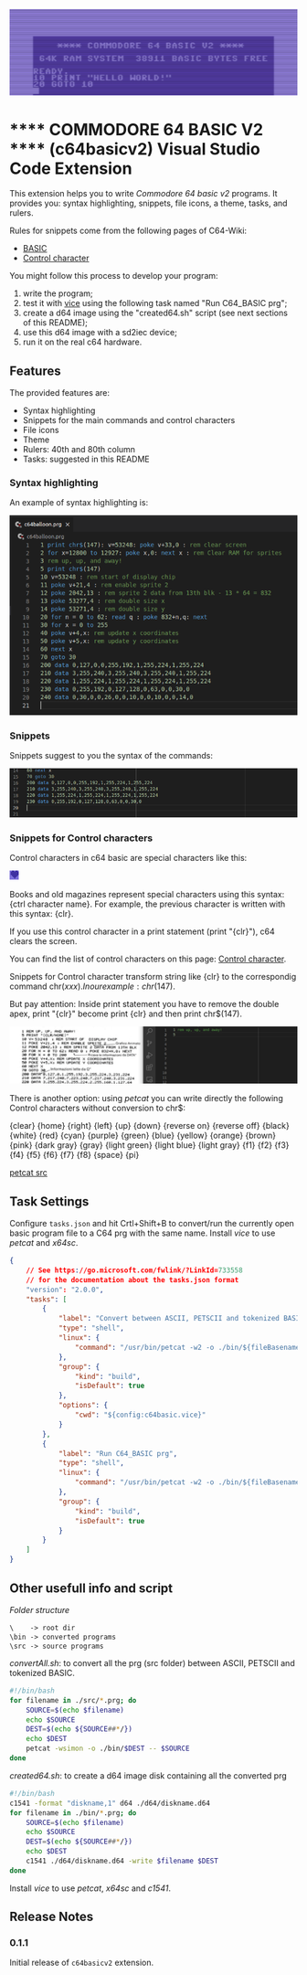 ![c64basicv2 logo](https://raw.githubusercontent.com/gverduci/c64basicv2/main/images/c64basicv2_logo.png)

# **** COMMODORE 64 BASIC V2 **** (c64basicv2) Visual Studio Code Extension

This extension helps you to write *Commodore 64 basic v2* programs. It provides you: syntax highlighting, snippets, file icons, a theme, tasks, and rulers.

Rules for snippets come from the following pages of C64-Wiki:
- [BASIC](https://www.c64-wiki.com/wiki/BASIC#Overview_of_BASIC_Version_2.0_.28second_release.29_Commands) 
- [Control character](https://www.c64-wiki.com/wiki/control_character) 

You might follow this process to develop your program:
1. write the program;
2. test it with [vice](https://vice-emu.sourceforge.io/) using the following task named "Run C64_BASIC prg";
3. create a d64 image using the "created64.sh" script (see next sections of this README);
4. use this d64 image with a sd2iec device;
5. run it on the real c64 hardware.

## Features

The provided features are:

- Syntax highlighting
- Snippets for the main commands and control characters
- File icons
- Theme
- Rulers: 40th and 80th column
- Tasks: suggested in this README

### Syntax highlighting
An example of syntax highlighting is:

![c64basicv2 highlighting](https://raw.githubusercontent.com/gverduci/c64basicv2/main/images/c64basicv2_syntaxhighlighting.png)

### Snippets

Snippets suggest to you the syntax of the commands:

![c64basicv2 Snippets](https://raw.githubusercontent.com/gverduci/c64basicv2/main/images/c64basicv2_snippets.gif)

### Snippets for Control characters
Control characters in c64 basic are special characters like this:

![c64basicv2 logo](https://raw.githubusercontent.com/gverduci/c64basicv2/main/images/clrCtrlChar.png)

Books and old magazines represent special characters using this syntax: {ctrl character name}. For example, the previous character is written with this syntax: {clr}.

If you use this control character in a print statement (print "{clr}"), c64 clears the screen.

You can find the list of control characters on this page: [Control character](https://www.c64-wiki.com/wiki/control_character).

Snippets for Control character transform string like {clr} to the correspondig command chr$(xxx). In our example: chr$(147).

But pay attention: Inside print statement you have to remove the double apex, print "{clr}" become print {clr} and then print chr$(147).

![c64basicv2 Control Character Snippet](https://raw.githubusercontent.com/gverduci/c64basicv2/main/images/c64basicv2_ctrlcharsnippets.gif)

There is another option: using *petcat* you can write directly the following Control characters without conversion to chr$:

{clear}             {home}              {right}         {left}              {up}                {down}
{reverse on}        {reverse off}       {black}         {white}             {red}               {cyan}
{purple}            {green}             {blue}          {yellow}            {orange}            {brown}
{pink}              {dark gray}         {gray}          {light green}       {light blue}        {light gray}
{f1}                {f2}                {f3}            {f4}                {f5}                {f6}
{f7}                {f8}                {space}         {pi}

[petcat src](https://github.com/svn2github/vice-emu/blob/524c58c4c2159dbe82520d36b7dde6a082eeddf7/vice/src/petcat.c#L683)

## Task Settings

Configure `tasks.json` and hit Crtl+Shift+B to convert/run the currently open basic program file to a C64 prg with the same name.
Install *vice* to use *petcat* and *x64sc*.

```json
{
    // See https://go.microsoft.com/fwlink/?LinkId=733558
    // for the documentation about the tasks.json format
    "version": "2.0.0",
    "tasks": [
        {
            "label": "Convert between ASCII, PETSCII and tokenized BASIC",
            "type": "shell",
            "linux": {
                "command": "/usr/bin/petcat -w2 -o ./bin/${fileBasename} -- ${file}"
            },
            "group": {
                "kind": "build",
                "isDefault": true
            },
            "options": {
                "cwd": "${config:c64basic.vice}"
            }
        },
        {
            "label": "Run C64_BASIC prg",
            "type": "shell",
            "linux": {
                "command": "/usr/bin/petcat -w2 -o ./bin/${fileBasename} -- ${file} & /usr/bin/x64sc ./bin/${fileBasename}"
            },
            "group": {
                "kind": "build",
                "isDefault": true
            }
        }
    ]
}
```

## Other usefull info and script

*Folder structure*

```
\    -> root dir
\bin -> converted programs
\src -> source programs
```

*convertAll.sh*: to convert all the prg (src folder) between ASCII, PETSCII and tokenized BASIC.

```bash
#!/bin/bash
for filename in ./src/*.prg; do
    SOURCE=$(echo $filename)
    echo $SOURCE
    DEST=$(echo ${SOURCE##*/})
    echo $DEST
    petcat -wsimon -o ./bin/$DEST -- $SOURCE
done
```

*created64.sh*: to create a d64 image disk containing all the converted prg

```bash
#!/bin/bash
c1541 -format "diskname,1" d64 ./d64/diskname.d64
for filename in ./bin/*.prg; do
    SOURCE=$(echo $filename)
    echo $SOURCE
    DEST=$(echo ${SOURCE##*/})
    echo $DEST
    c1541 ./d64/diskname.d64 -write $filename $DEST
done
```

Install *vice* to use *petcat*, *x64sc* and *c1541*.

## Release Notes

### 0.1.1

Initial release of `c64basicv2` extension.
